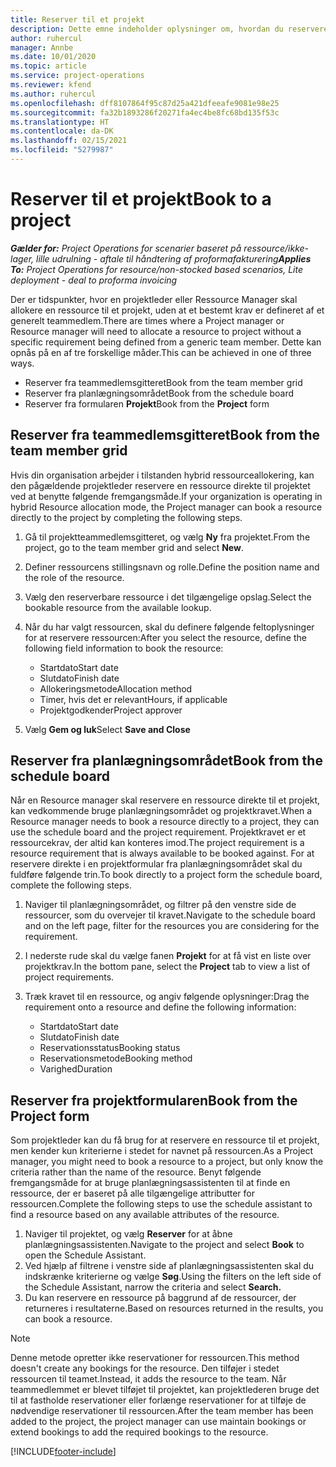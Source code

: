 ```yaml
---
title: Reserver til et projekt
description: Dette emne indeholder oplysninger om, hvordan du reserverer en ressource til et projekt.
author: ruhercul
manager: Annbe
ms.date: 10/01/2020
ms.topic: article
ms.service: project-operations
ms.reviewer: kfend
ms.author: ruhercul
ms.openlocfilehash: dff8107864f95c87d25a421dfeeafe9081e98e25
ms.sourcegitcommit: fa32b1893286f20271fa4ec4be8fc68bd135f53c
ms.translationtype: HT
ms.contentlocale: da-DK
ms.lasthandoff: 02/15/2021
ms.locfileid: "5279987"
---
```

# <a name="book-to-a-project"></a><span data-ttu-id="f602a-103">Reserver til et projekt</span><span class="sxs-lookup"><span data-stu-id="f602a-103">Book to a project</span></span>

<span data-ttu-id="f602a-104">_**Gælder for:** Project Operations for scenarier baseret på ressource/ikke-lager, lille udrulning - aftale til håndtering af proformafakturering_</span><span class="sxs-lookup"><span data-stu-id="f602a-104">_**Applies To:** Project Operations for resource/non-stocked based scenarios, Lite deployment - deal to proforma invoicing_</span></span>

<span data-ttu-id="f602a-105">Der er tidspunkter, hvor en projektleder eller Ressource Manager skal allokere en ressource til et projekt, uden at et bestemt krav er defineret af et generelt teammedlem.</span><span class="sxs-lookup"><span data-stu-id="f602a-105">There are times where a Project manager or Resource manager will need to allocate a resource to project without a specific requirement being defined from a generic team member.</span></span> <span data-ttu-id="f602a-106">Dette kan opnås på en af tre forskellige måder.</span><span class="sxs-lookup"><span data-stu-id="f602a-106">This can be achieved in one of three ways.</span></span>

- <span data-ttu-id="f602a-107">Reserver fra teammedlemsgitteret</span><span class="sxs-lookup"><span data-stu-id="f602a-107">Book from the team member grid</span></span>
- <span data-ttu-id="f602a-108">Reserver fra planlægningsområdet</span><span class="sxs-lookup"><span data-stu-id="f602a-108">Book from the schedule board</span></span>
- <span data-ttu-id="f602a-109">Reserver fra formularen **Projekt**</span><span class="sxs-lookup"><span data-stu-id="f602a-109">Book from the **Project** form</span></span>

## <a name="book-from-the-team-member-grid"></a><span data-ttu-id="f602a-110">Reserver fra teammedlemsgitteret</span><span class="sxs-lookup"><span data-stu-id="f602a-110">Book from the team member grid</span></span>

<span data-ttu-id="f602a-111">Hvis din organisation arbejder i tilstanden hybrid ressourceallokering, kan den pågældende projektleder reservere en ressource direkte til projektet ved at benytte følgende fremgangsmåde.</span><span class="sxs-lookup"><span data-stu-id="f602a-111">If your organization is operating in hybrid Resource allocation mode, the Project manager can book a resource directly to the project by completing the following steps.</span></span>

1. <span data-ttu-id="f602a-112">Gå til projektteammedlemsgitteret, og vælg **Ny** fra projektet.</span><span class="sxs-lookup"><span data-stu-id="f602a-112">From the project, go to the team member grid and select **New**.</span></span>
2. <span data-ttu-id="f602a-113">Definer ressourcens stillingsnavn og rolle.</span><span class="sxs-lookup"><span data-stu-id="f602a-113">Define the position name and the role of the resource.</span></span>
3. <span data-ttu-id="f602a-114">Vælg den reserverbare ressource i det tilgængelige opslag.</span><span class="sxs-lookup"><span data-stu-id="f602a-114">Select the bookable resource from the available lookup.</span></span>
4. <span data-ttu-id="f602a-115">Når du har valgt ressourcen, skal du definere følgende feltoplysninger for at reservere ressourcen:</span><span class="sxs-lookup"><span data-stu-id="f602a-115">After you select the resource, define the following field information to book the resource:</span></span>

    - <span data-ttu-id="f602a-116">Startdato</span><span class="sxs-lookup"><span data-stu-id="f602a-116">Start date</span></span>
    - <span data-ttu-id="f602a-117">Slutdato</span><span class="sxs-lookup"><span data-stu-id="f602a-117">Finish date</span></span>
    - <span data-ttu-id="f602a-118">Allokeringsmetode</span><span class="sxs-lookup"><span data-stu-id="f602a-118">Allocation method</span></span>
    - <span data-ttu-id="f602a-119">Timer, hvis det er relevant</span><span class="sxs-lookup"><span data-stu-id="f602a-119">Hours, if applicable</span></span>
    - <span data-ttu-id="f602a-120">Projektgodkender</span><span class="sxs-lookup"><span data-stu-id="f602a-120">Project approver</span></span>

6. <span data-ttu-id="f602a-121">Vælg **Gem og luk**</span><span class="sxs-lookup"><span data-stu-id="f602a-121">Select **Save and Close**</span></span>

## <a name="book-from-the-schedule-board"></a><span data-ttu-id="f602a-122">Reserver fra planlægningsområdet</span><span class="sxs-lookup"><span data-stu-id="f602a-122">Book from the schedule board</span></span>

<span data-ttu-id="f602a-123">Når en Resource manager skal reservere en ressource direkte til et projekt, kan vedkommende bruge planlægningsområdet og projektkravet.</span><span class="sxs-lookup"><span data-stu-id="f602a-123">When a Resource manager needs to book a resource directly to a project, they can use the schedule board and the project requirement.</span></span> <span data-ttu-id="f602a-124">Projektkravet er et ressourcekrav, der altid kan konteres imod.</span><span class="sxs-lookup"><span data-stu-id="f602a-124">The project requirement is a resource requirement that is always available to be booked against.</span></span> <span data-ttu-id="f602a-125">For at reservere direkte i en projektformular fra planlægningsområdet skal du fuldføre følgende trin.</span><span class="sxs-lookup"><span data-stu-id="f602a-125">To book directly to a project form the schedule board, complete the following steps.</span></span>

1. <span data-ttu-id="f602a-126">Naviger til planlægningsområdet, og filtrer på den venstre side de ressourcer, som du overvejer til kravet.</span><span class="sxs-lookup"><span data-stu-id="f602a-126">Navigate to the schedule board and on the left page, filter for the resources you are considering for the requirement.</span></span>
2. <span data-ttu-id="f602a-127">I nederste rude skal du vælge fanen **Projekt** for at få vist en liste over projektkrav.</span><span class="sxs-lookup"><span data-stu-id="f602a-127">In the bottom pane, select the **Project** tab to view a list of project requirements.</span></span>
3. <span data-ttu-id="f602a-128">Træk kravet til en ressource, og angiv følgende oplysninger:</span><span class="sxs-lookup"><span data-stu-id="f602a-128">Drag the requirement onto a resource and define the following information:</span></span>

    - <span data-ttu-id="f602a-129">Startdato</span><span class="sxs-lookup"><span data-stu-id="f602a-129">Start date</span></span>
    - <span data-ttu-id="f602a-130">Slutdato</span><span class="sxs-lookup"><span data-stu-id="f602a-130">Finish date</span></span>
    - <span data-ttu-id="f602a-131">Reservationsstatus</span><span class="sxs-lookup"><span data-stu-id="f602a-131">Booking status</span></span>
    - <span data-ttu-id="f602a-132">Reservationsmetode</span><span class="sxs-lookup"><span data-stu-id="f602a-132">Booking method</span></span>
    - <span data-ttu-id="f602a-133">Varighed</span><span class="sxs-lookup"><span data-stu-id="f602a-133">Duration</span></span>

## <a name="book-from-the-project-form"></a><span data-ttu-id="f602a-134">Reserver fra projektformularen</span><span class="sxs-lookup"><span data-stu-id="f602a-134">Book from the Project form</span></span>

<span data-ttu-id="f602a-135">Som projektleder kan du få brug for at reservere en ressource til et projekt, men kender kun kriterierne i stedet for navnet på ressourcen.</span><span class="sxs-lookup"><span data-stu-id="f602a-135">As a Project manager, you might need to book a resource to a project, but only know the criteria rather than the name of the resource.</span></span> <span data-ttu-id="f602a-136">Benyt følgende fremgangsmåde for at bruge planlægningsassistenten til at finde en ressource, der er baseret på alle tilgængelige attributter for ressourcen.</span><span class="sxs-lookup"><span data-stu-id="f602a-136">Complete the following steps to use the schedule assistant to find a resource based on any available attributes of the resource.</span></span> 

1. <span data-ttu-id="f602a-137">Naviger til projektet, og vælg **Reserver** for at åbne planlægningsassistenten.</span><span class="sxs-lookup"><span data-stu-id="f602a-137">Navigate to the project and select **Book** to open the Schedule Assistant.</span></span>
2. <span data-ttu-id="f602a-138">Ved hjælp af filtrene i venstre side af planlægningsassistenten skal du indskrænke kriterierne og vælge **Søg**.</span><span class="sxs-lookup"><span data-stu-id="f602a-138">Using the filters on the left side of the Schedule Assistant, narrow the criteria and select **Search.**</span></span>
3. <span data-ttu-id="f602a-139">Du kan reservere en ressource på baggrund af de ressourcer, der returneres i resultaterne.</span><span class="sxs-lookup"><span data-stu-id="f602a-139">Based on resources returned in the results, you can book a resource.</span></span>

> [!NOTE]
> <span data-ttu-id="f602a-140">Denne metode opretter ikke reservationer for ressourcen.</span><span class="sxs-lookup"><span data-stu-id="f602a-140">This method doesn't create any bookings for the resource.</span></span> <span data-ttu-id="f602a-141">Den tilføjer i stedet ressourcen til teamet.</span><span class="sxs-lookup"><span data-stu-id="f602a-141">Instead, it adds the resource to the team.</span></span> <span data-ttu-id="f602a-142">Når teammedlemmet er blevet tilføjet til projektet, kan projektlederen bruge det til at fastholde reservationer eller forlænge reservationer for at tilføje de nødvendige reservationer til ressourcen.</span><span class="sxs-lookup"><span data-stu-id="f602a-142">After the team member has been added to the project, the project manager can use maintain bookings or extend bookings to add the required bookings to the resource.</span></span>


[!INCLUDE[footer-include](../includes/footer-banner.md)]